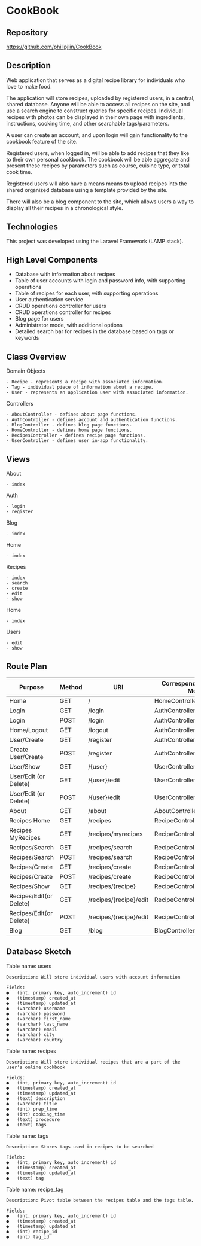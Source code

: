 # CookBook


## Repository
<https://github.com/philipjlin/CookBook>


## Description
Web application that serves as a digital recipe library for individuals who love to make food.

The application will store recipes, uploaded by registered users, in a central, shared database. Anyone will be able to access all recipes on the site, and use a search engine to construct queries for specific recipes. Individual recipes with photos can be displayed in their own page with ingredients, instructions, cooking time, and other searchable tags/parameters.

A user can create an account, and upon login will gain functionality to the cookbook feature of the site.

Registered users, when logged in, will be able to add recipes that they like to their own personal cookbook. The cookbook will be able aggregate and present these recipes by parameters such as course, cuisine type, or total cook time.

Registered users will also have a means means to upload recipes into the shared organized database using a template provided by the site.

There will also be a blog component to the site, which allows users a way to display all their recipes in a chronological style.


## Technologies
This project was developed using the Laravel Framework (LAMP stack).


## High Level Components
* Database with information about recipes
* Table of user accounts with login and password info, with supporting operations
* Table of recipes for each user, with supporting operations
* User authentication service
* CRUD operations controller for users
* CRUD operations controller for recipes
* Blog page for users
* Administrator mode, with additional options
* Detailed search bar for recipes in the database based on tags or keywords


## Class Overview
Domain Objects

    - Recipe - represents a recipe with associated information.
    - Tag - individual piece of information about a recipe.
    - User - represents an application user with associated information.


Controllers

    - AboutController - defines about page functions.
    - AuthController - defines account and authentication functions.
    - BlogController - defines blog page functions.
    - HomeController - defines home page functions.
    - RecipesController - defines recipe page functions.
    - UserController - defines user in-app functionality.


## Views
About

    - index


Auth

    - login
    - register


Blog

    - index
    
    
Home

    - index


Recipes

    - index
    - search
    - create
    - edit
    - show


Home

    - index


Users

    - edit
    - show



## Route Plan
|   Purpose                 |   Method  |   URI                   |   Corresponding Controller Method |
|   ---                     |   ---     |   ---                   |   ---                             |
|   Home                    |   GET     |   /                     |   HomeController.getIndex         |
|   Login                   |	GET     |	/login                |	  AuthController.getLogin         |
|   Login                   |	POST    |	/login                |	  AuthController.postLogin        |
|   Home/Logout             |	GET     |	/logout               |	  AuthController.getLogout        |
|   User/Create             |	GET     |	/register             |   AuthController.getRegister      |
|   Create User/Create      |	POST	|   /register             |   AuthController.postRegister     |
|   User/Show               |	GET	    |   /{user}               |   UserController.getUser          |
|   User/Edit (or Delete)   |	GET     |	/{user}/edit	      |   UserController.getEdit          |
|   User/Edit (or Delete)   |	POST    |	/{user}/edit	      |   UserController.postEdit         |
|   About                   |	GET     |	/about	              |   AboutController.getIndex        |
|   Recipes Home            |	GET     |   /recipes	          |   RecipeController.getIndex       |
|   Recipes MyRecipes       |	GET     |   /recipes/myrecipes    |	  RecipeController.getMyRecipes   |   
|   Recipes/Search          |	GET     |	/recipes/search       |	  RecipeController.getSearch      |
|   Recipes/Search          |	POST    |   /recipes/search       |	  RecipeController.postSearch     |
|   Recipes/Create          |	GET     |   /recipes/create       |	  RecipeController.getCreate      |
|   Recipes/Create          |	POST    |   /recipes/create       |	  RecipeController.postCreate     |
|   Recipes/Show            |	GET     |   /recipes/{recipe}     |	  RecipeController.getRecipe      |
|   Recipes/Edit(or Delete) |	GET     |   /recipes/{recipe}/edit|   RecipeController.getEdit        |
|   Recipes/Edit(or Delete) |	POST    |   /recipes/{recipe}/edit|	  RecipeController.postEdit       |
|   Blog                    |	GET     |   /blog                 |	  BlogController.getIndex         |



## Database Sketch
Table name: users

    Description: Will store individual users with account information

    Fields:
    ●	(int, primary key, auto_increment) id
    ●	(timestamp) created_at
    ●	(timestamp) updated_at
    ●	(varchar) username
    ●	(varchar) password
    ●	(varchar) first_name
    ●	(varchar) last_name
    ●	(varchar) email
    ●	(varchar) city
    ●	(varchar) country


Table name: recipes

    Description: Will store individual recipes that are a part of the user's online cookbook

    Fields:
    ●	(int, primary key, auto_increment) id
    ●	(timestamp) created_at
    ●	(timestamp) updated_at
    ●	(text) description
    ●	(varchar) title
    ●	(int) prep_time
    ●	(int) cooking_time
    ●	(text) procedure
    ●	(text) tags


Table name: tags

    Description: Stores tags used in recipes to be searched

    Fields:
    ●	(int, primary key, auto_increment) id
    ●	(timestamp) created_at
    ●	(timestamp) updated_at
    ●	(text) tag


Table name: recipe_tag

    Description: Pivot table between the recipes table and the tags table.

    Fields:
    ●	(int, primary key, auto_increment) id
    ●	(timestamp) created_at
    ●	(timestamp) updated_at
    ●	(int) recipe_id
    ●	(int) tag_id

